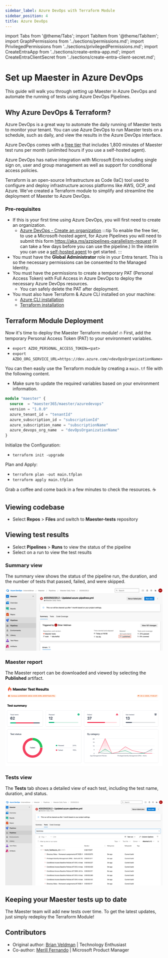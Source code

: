 ```yaml
---
sidebar_label: Azure DevOps with Terraform Module
sidebar_position: 4
title: Azure DevOps
---
```


import Tabs from '@theme/Tabs';
import TabItem from '@theme/TabItem';
import GraphPermissions from '../sections/permissions.md';
import PrivilegedPermissions from '../sections/privilegedPermissions.md';
import CreateEntraApp from '../sections/create-entra-app.md';
import CreateEntraClientSecret from '../sections/create-entra-client-secret.md';

# <IIcon icon="vscode-icons:file-type-azurepipelines" height="48" /> Set up Maester in Azure DevOps

This guide will walk you through setting up Maester in Azure DevOps and automate the running of tests using Azure DevOps Pipelines.

## Why Azure DevOps & Terraform?

Azure DevOps is a great way to automate the daily running of Maester tests to monitor your tenant. You can use Azure DevOps to run Maester tests on a schedule, such as daily, and view the results in the Azure DevOps interface. 

Azure DevOps comes with a [free tier](https://azure.microsoft.com/pricing/details/devops/azure-devops-services/) that includes 1,800 minutes of Maester test runs per month (unlimited hours if you use a self-hosted agent).

Azure DevOps has native integration with Microsoft Entra including single sign on, user and group management as well as support for conditional access policies.

Terraform is an open-source Infrastructure as Code (IaC) tool used to configure and deploy infrastructure across platforms like AWS, GCP, and Azure. We've created a Terraform module to simplify and streamline the deployment of Maester to Azure DevOps.


### Pre-requisites

- If this is your first time using Azure DevOps, you will first need to create an organization.
  - [Azure DevOps - Create an organization](https://learn.microsoft.com/azure/devops/organizations/accounts/create-organization)
    :::tip
    To enable the free tier, to use a Microsoft-hosted agent, for Azure Pipelines you will need to submit this form https://aka.ms/azpipelines-parallelism-request (it can take a few days before you can use the pipeline.) In the interim you can use a [self-hosted agent](https://learn.microsoft.com/azure/devops/pipelines/agents/agents?view=azure-devops&tabs=yaml%2Cbrowser#self-hosted-agents) to get started.
    :::
- You must have the **Global Administrator** role in your Entra tenant. This is so the necessary permissions can be consented to the Managed Identity.
- You must have the permissions to create a temporary PAT (Personal Access Token) with Full Access in Azure DevOps to deploy the necessary Azure DevOps resources.
  - You can safely delete the PAT after deployment.
- You must also have Terraform & Azure CLI installed on your machine:
  - [Azure CLI installation](https://learn.microsoft.com/en-us/cli/azure/install-azure-cli)
  - [Terraform installation](https://developer.hashicorp.com/terraform/tutorials/aws-get-started/install-cli)

## Terraform Module Deployment
Now it's time to deploy the Maester Terraform module! 🔥
First, add the temporary Personal Access Token (PAT) to your environment variables. 

- `export AZDO_PERSONAL_ACCESS_TOKEN=<pat>`
- `export AZDO_ORG_SERVICE_URL=https://dev.azure.com/<devOpsOrganizationName>`

You can then easily use the Terraform module by creating a `main.tf` file with the following content. 
- Make sure to update the required variables based on your environment information.

```terraform
module "maester" {
  source  = "maester365/maester/azuredevops"
  version = "1.0.0"
  azure_tenant_id = "tenantId"
  azure_subscription_id = "subscriptionId"
  azure_subscription_name = "subscriptionName"
  azure_devops_org_name  = "devOpsOrganizationName"
}
```

Initialize the Configuration:
- `terraform init -upgrade`

Plan and Apply:
- `terraform plan -out main.tfplan`
- `terraform apply main.tfplan`

Grab a coffee and come back in a few minutes to check the resources. ☕️

## Viewing codebase

- Select **Repos** > **Files** and switch to **Maester-tests** repository

## Viewing test results

- Select **Pipelines** > **Runs** to view the status of the pipeline
- Select on a run to view the test results

### Summary view

The summary view shows the status of the pipeline run, the duration, and the number of tests that passed, failed, and were skipped.

![Screenshot of Azure DevOps Pipeline Run Summary Page](assets/azure-devops-terraform-summary.png)

### Maester report

The Maester report can be downloaded and viewed by selecting the **Published** artifact.

![Screenshot of the downloaded Maester report](assets/azure-devops-terraform-maester-report.png)

### Tests view

The **Tests** tab shows a detailed view of each test, including the test name, duration, and status.

![Screenshot of Azure DevOps Pipeline Tests Page](assets/azure-devops-terraform-tests-page.png)


## Keeping your Maester tests up to date

The Maester team will add new tests over time. To get the latest updates, just simply redeploy the Terraform Module!

## Contributors

- Original author: [Brian Veldman](https://www.linkedin.com/in/brian-veldman/) | Technology Enthusiast
- Co-author: [Merill Fernando](https://www.linkedin.com/in/merill/) | Microsoft Product Manager
